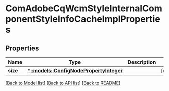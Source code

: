 # ComAdobeCqWcmStyleInternalComponentStyleInfoCacheImplProperties

## Properties
Name | Type | Description | Notes
------------ | ------------- | ------------- | -------------
**size** | [***::models::ConfigNodePropertyInteger**](configNodePropertyInteger.md) |  | [optional] 

[[Back to Model list]](../README.md#documentation-for-models) [[Back to API list]](../README.md#documentation-for-api-endpoints) [[Back to README]](../README.md)


